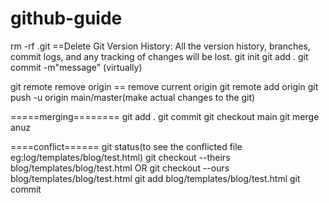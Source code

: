 # github-guide
rm -rf .git ==Delete Git Version History: All the version history, branches, commit logs, and any tracking of changes will be lost.
git init
git add .
git commit -m"message" (virtually)

git remote remove origin == remove current origin 
git remote add origin <repo url>
git push -u origin main/master(make actual changes to the git)


=====merging========
git add .
git commit
git checkout main
git merge anuz


====conflict======
git status(to see the conflicted file eg:log/templates/blog/test.html)
git checkout --theirs blog/templates/blog/test.html
OR
git checkout --ours blog/templates/blog/test.html
git add blog/templates/blog/test.html
 git commit
